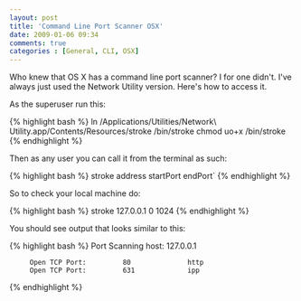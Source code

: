 ```yaml
---
layout: post
title: 'Command Line Port Scanner OSX'
date: 2009-01-06 09:34
comments: true
categories : [General, CLI, OSX]
---  
```


Who knew that OS X has a command line port scanner? I for one didn't. I've always just used the Network Utility version. Here's how to access it.

As the superuser run this:

{% highlight bash %}
ln /Applications/Utilities/Network\ Utility.app/Contents/Resources/stroke /bin/stroke
chmod uo+x /bin/stroke
{% endhighlight %}

Then as any user you can call it from the terminal as such:

{% highlight bash %}
stroke address startPort endPort`
{% endhighlight %}

So to check your local machine do:

{% highlight bash %}
stroke 127.0.0.1 0 1024
{% endhighlight %}

You should see output that looks similar to this:

{% highlight bash %}
Port Scanning host: 127.0.0.1

         Open TCP Port:         80              http
         Open TCP Port:         631             ipp
{% endhighlight %}

